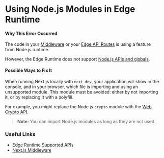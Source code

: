 # Using Node.js Modules in Edge Runtime

#### Why This Error Occurred

The code in your [Middleware][middleware] or your [Edge API Routes][routes] is using a feature from Node.js runtime.

However, the Edge Runtime does not support [Node.js APIs and globals][node-primitives].

#### Possible Ways to Fix It

When running Next.js locally with `next dev`, your application will show in the console, and in your browser, which file is importing and using an unsupported module. This module must be avoided: either by not importing it, or by replacing it with a polyfill.

For example, you might replace the Node.js `crypto` module with the [Web Crypto API](https://developer.mozilla.org/en-US/docs/Web/API/Web_Crypto_API).

> **Note:** You can import Node.js modules as long as they are not used.

### Useful Links

- [Edge Runtime Supported APIs][edge-primitives]
- [Next.js Middleware][middleware]

[middleware]: https://nextjs.org/docs/advanced-features/middleware
[routes]: https://nextjs.org/docs/api-routes/edge-api-routes
[node-primitives]: https://nodejs.org/api/index.html
[edge-primitives]: https://nextjs.org/docs/api-reference/edge-runtime#unsupported-apis
